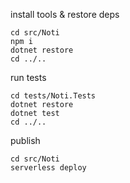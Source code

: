 
install tools & restore deps

    cd src/Noti
    npm i
    dotnet restore
    cd ../..

run tests

    cd tests/Noti.Tests
    dotnet restore
    dotnet test
    cd ../..

publish

    cd src/Noti
    serverless deploy